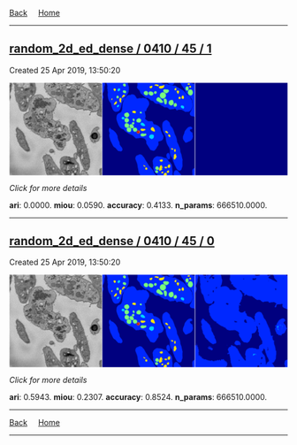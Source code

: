 
[Back](..)&nbsp;&nbsp;&nbsp;&nbsp;&nbsp;[Home](https://leapmanlab.github.io/snapshots)

---

<div class="summary"><a href="1"><h2>random_2d_ed_dense / 0410 / 45 / 1</h2></a><p>Created 25 Apr 2019, 13:50:20
</p><a href="1"><img src="1/media/summary.png" align="center"></a><p>
<i>Click for more details</i>
</p></div>

**ari**: 0.0000. **miou**: 0.0590. **accuracy**: 0.4133. **n_params**: 666510.0000. 

---

<div class="summary"><a href="0"><h2>random_2d_ed_dense / 0410 / 45 / 0</h2></a><p>Created 25 Apr 2019, 13:50:20
</p><a href="0"><img src="0/media/summary.png" align="center"></a><p>
<i>Click for more details</i>
</p></div>

**ari**: 0.5943. **miou**: 0.2307. **accuracy**: 0.8524. **n_params**: 666510.0000. 

---

[Back](..)&nbsp;&nbsp;&nbsp;&nbsp;&nbsp;[Home](https://leapmanlab.github.io/snapshots)

---
